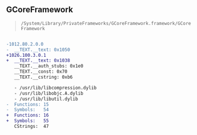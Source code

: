 ## GCoreFramework

> `/System/Library/PrivateFrameworks/GCoreFramework.framework/GCoreFramework`

```diff

-1012.80.2.0.0
-  __TEXT.__text: 0x1050
+1026.100.3.0.1
+  __TEXT.__text: 0x1038
   __TEXT.__auth_stubs: 0x1e0
   __TEXT.__const: 0x70
   __TEXT.__cstring: 0xb6

   - /usr/lib/libcompression.dylib
   - /usr/lib/libobjc.A.dylib
   - /usr/lib/libutil.dylib
-  Functions: 15
-  Symbols:   54
+  Functions: 16
+  Symbols:   55
   CStrings:  47
 

```
